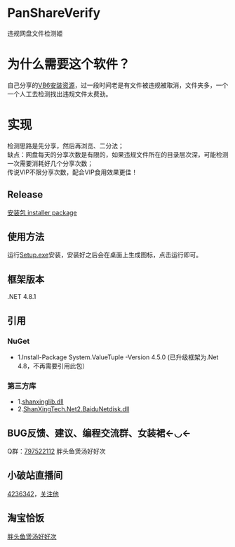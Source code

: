 # PanShareVerify
违规网盘文件检测姬

# 为什么需要这个软件？
自己分享的[VB6安装资源](https://www.bilibili.com/video/BV1Ns411E7Tm?p=1)，过一段时间老是有文件被违规被取消，文件夹多，一个一个人工去检测找出违规文件太费劲。

# 实现
  检测思路是先分享，然后再浏览、二分法；  
  缺点：网盘每天的分享次数是有限的，如果违规文件所在的目录层次深，可能检测一次需要消耗好几个分享次数；  
传说VIP不限分享次数，配合VIP食用效果更佳！ 

## Release
[安装包 installer package](https://github.com/shanxing2/PanShareVerify/releases)

## 使用方法
运行[Setup.exe](http://120.25.207.165:800/ShanXingTechSoft/PanShareVerifier/publish.htm)安装，安装好之后会在桌面上生成图标，点击运行即可。

## 框架版本 
.NET 4.8.1

## 引用
### NuGet  
* 1.Install-Package System.ValueTuple -Version 4.5.0  (已升级框架为.Net 4.8，不再需要引用此包） 

### 第三方库 
*  1.[shanxinglib.dll](https://github.com/shanxing2/shanxinglib) 
*  2.[ShanXingTech.Net2.BaiduNetdisk.dll](https://github.com/shanxing2/ShanXingTech.Net2.BaiduNetdisk) 

## BUG反馈、建议、编程交流群、女装裙←◡←
Q群：[797522112](https://jq.qq.com/?_wv=1027&k=5MuFkkR) 胖头鱼煲汤好好次

## 小破站直播间
[4236342](https://live.bilibili.com/4236342)，[关注他](https://space.bilibili.com/52155851)

## 淘宝恰饭
[胖头鱼煲汤好好次](http://shop68147918.taobao.com/)
